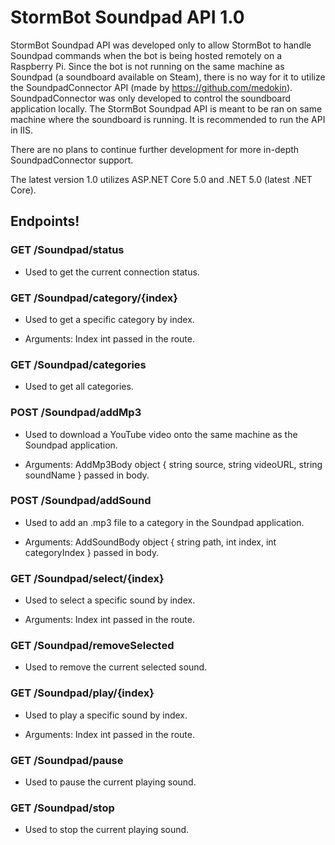 # StormBot Soundpad API 1.0

StormBot Soundpad API was developed only to allow StormBot to handle Soundpad commands when the bot is being hosted remotely on a Raspberry Pi. Since the bot is not running on the same machine as Soundpad (a soundboard available on Steam), there is no way for it to utilize the SoundpadConnector API (made by https://github.com/medokin). SoundpadConnector was only developed to control the soundboard application locally. The StormBot Soundpad API is meant to be ran on same machine where the soundboard is running. It is recommended to run the API in IIS.

There are no plans to continue further development for more in-depth SoundpadConnector support.

The latest version 1.0 utilizes ASP.NET Core 5.0 and .NET 5.0 (latest .NET Core).

## Endpoints!

### GET /Soundpad/status

- Used to get the current connection status. 

### GET /Soundpad/category/{index}

- Used to get a specific category by index.

- Arguments: Index int passed in the route.

### GET /Soundpad/categories

- Used to get all categories.

### POST /Soundpad/addMp3

- Used to download a YouTube video onto the same machine as the Soundpad application.

- Arguments: AddMp3Body object { string source, string videoURL, string soundName } passed in body.

### POST /Soundpad/addSound

- Used to add an .mp3 file to a category in the Soundpad application.

- Arguments: AddSoundBody object { string path, int index, int categoryIndex } passed in body.

### GET /Soundpad/select/{index}

- Used to select a specific sound by index.

- Arguments: Index int passed in the route.

### GET /Soundpad/removeSelected

- Used to remove the current selected sound.

### GET /Soundpad/play/{index}

- Used to play a specific sound by index.

- Arguments: Index int passed in the route.

### GET /Soundpad/pause

- Used to pause the current playing sound.

### GET /Soundpad/stop

- Used to stop the current playing sound.
